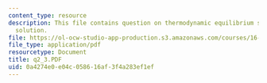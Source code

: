 ```yaml
---
content_type: resource
description: This file contains question on thermodynamic equilibrium state and its
  solution.
file: https://ol-ocw-studio-app-production.s3.amazonaws.com/courses/16-01-unified-engineering-i-ii-iii-iv-fall-2005-spring-2006/0a4274e0e04c058616af3f4a283ef1ef_q2_3.PDF
file_type: application/pdf
resourcetype: Document
title: q2_3.PDF
uid: 0a4274e0-e04c-0586-16af-3f4a283ef1ef
---
```

